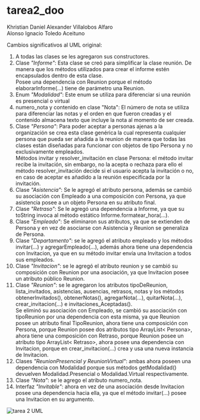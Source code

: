 # tarea2_doo
Khristian Daniel Alexander Villalobos Alfaro  
Alonso Ignacio Toledo Aceituno

Cambios significativos al UML original:
1) A todas las clases se les agregaron sus constructores.
2) Clase *"Informe"*: Esta clase se creó para simplificar la clase reunión.
 De manera que los métodos utilizados para crear el informe estén encapsulados dentro de esta clase.  
Posee una dependencia con Reunion porque el método elaborarInforme(...) tiene de parámetro una Reunion.
3) Enum *"Modalidad"*: Este enum se utiliza para diferenciar si una reunión es presencial o virtual
4) numero_nota y contenido en clase "Nota": 
El número de nota se utiliza para diferenciar las notas y el orden en que fueron creadas
y el contenido almacena texto que incluye la nota al momento de ser creada.
5) Clase *"Persona"*: Para poder aceptar a personas ajenas a la organización se crea esta clase genérica la cual
representa cualquier persona que pueda ser añadida a la reunion de manera que todas las clases están diseñadas 
para funcionar con objetos de tipo Persona y no exclusivamente empleados.  
Métodos invitar y resolver_invitación en clase Persona: el método invitar recibe 
la invitación, sin embargo, no la acepta o rechaza para ello el método resolver_invitación 
decide si el usuario acepta la invitación o no, en caso de aceptar es añadido a la 
reunión especificada por la invitación.
6) Clase *"Asistencia"*: Se le agregó el atributo persona, además se
cambió su asociación con Empleado a una composición con Persona, ya que asistencia posee a un objeto Persona
en su atributo final.
7) Clase *"Retraso"*: Se le agregó una dependencia a Informe, ya que su toString invoca al método estático
Informe.formatear_hora(...).
8) Clase *"Empleado"*: Se eliminaron sus atributos, ya que se extienden de Persona y en vez de asociarse 
con Asistencia y Reunion se generaliza de Persona.
9) Clase *"Departamento"*: se le agregó el atributo empleado y los métodos invitar(...) y agregarEmpleado(...), 
además ahora tiene una dependencia con Invitacion, ya que en su método invitar envía una Invitacion a todos sus empleados.
10) Clase *"Invitacion"*: se le agregó el atributo reunion y se cambió su composición con Reunion por una asociación,
ya que Invitacion posee un atributo público Reunion.
11) Clase *"Reunion"*: se le agregaron los atributos tipoDeReunion, lista_invitados, asistencias, ausencias, retrasos, 
notas y los métodos obtenerInvitados(), obtenerNotas(), agregarNota(...), quitarNota(...), crear_invitacion(...)
e invitaciones_Aceptadas().  
Se eliminó su asociación con Empleado, se cambió su asociación con tipoReunion por una dependencia con esta misma,
ya que Reunion posee un atributo final TipoReunion, ahora tiene una composición con Persona, porque Reunion posee dos atributos
tipo ArrayList< Persona>, ahora tiene una composición con Retraso, porque Reunion posee un atributo tipo 
ArrayList< Retraso>, ahora posee una dependencia con Invitacion, porque en crear_invitacion(...) crea y usa una 
nueva instancia de Invitacion.
12) Clases *"ReunionPresencial y ReunionVirtual"*: ambas ahora poseen una dependencia con Modalidad porque sus métodos
getModalidad() devuelven Modalidad.Presencial o Modalidad.Virtual respectivamente.
13) Clase *"Nota"*: se le agrego el atributo numero_nota.
14) Interfaz *"Invitable"*: ahora en vez de una asociación desde Invitacion posee una dependencia hacia ella,
ya que el método invitar(...) posee una Invitacion en su argumento.

![tarea 2 UML](https://github.com/user-attachments/assets/dc24a6a0-3da2-4af9-a733-424129b01cea)
